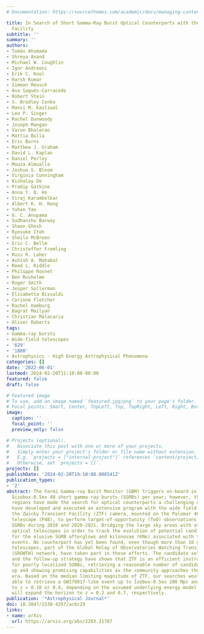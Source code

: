 ```yaml
---
# Documentation: https://sourcethemes.com/academic/docs/managing-content/

title: In Search of Short Gamma-Ray Burst Optical Counterparts with the Zwicky Transient
  Facility
subtitle: ''
summary: ''
authors:
- Tomás Ahumada
- Shreya Anand
- Michael W. Coughlin
- Igor Andreoni
- Erik C. Kool
- Harsh Kumar
- Simeon Reusch
- Ana Sagués-Carracedo
- Robert Stein
- S. Bradley Cenko
- Mansi M. Kasliwal
- Leo P. Singer
- Rachel Dunwoody
- Joseph Mangan
- Varun Bhalerao
- Mattia Bulla
- Eric Burns
- Matthew J. Graham
- David L. Kaplan
- Daniel Perley
- Mouza Almualla
- Joshua S. Bloom
- Virginia Cunningham
- Kishalay De
- Pradip Gatkine
- Anna Y. Q. Ho
- Viraj Karambelkar
- Albert K. H. Kong
- Yuhan Yao
- G. C. Anupama
- Sudhanshu Barway
- Shaon Ghosh
- Ryosuke Itoh
- Sheila McBreen
- Eric C. Bellm
- Christoffer Fremling
- Russ R. Laher
- Ashish A. Mahabal
- Reed L. Riddle
- Philippe Rosnet
- Ben Rusholme
- Roger Smith
- Jesper Sollerman
- Elisabetta Bissaldi
- Corinne Fletcher
- Rachel Hamburg
- Bagrat Mailyan
- Christian Malacaria
- Oliver Roberts
tags:
- Gamma-ray bursts
- Wide-field telescopes
- '629'
- '1800'
- Astrophysics - High Energy Astrophysical Phenomena
categories: []
date: '2022-06-01'
lastmod: 2024-02-20T11:10:08-08:00
featured: false
draft: false

# Featured image
# To use, add an image named `featured.jpg/png` to your page's folder.
# Focal points: Smart, Center, TopLeft, Top, TopRight, Left, Right, BottomLeft, Bottom, BottomRight.
image:
  caption: ''
  focal_point: ''
  preview_only: false

# Projects (optional).
#   Associate this post with one or more of your projects.
#   Simply enter your project's folder or file name without extension.
#   E.g. `projects = ["internal-project"]` references `content/project/deep-learning/index.md`.
#   Otherwise, set `projects = []`.
projects: []
publishDate: '2024-02-20T19:10:08.008541Z'
publication_types:
- '2'
abstract: The Fermi Gamma-ray Burst Monitor (GBM) triggers on-board in response to
  åisebox-0.5ex 40 short gamma-ray bursts (SGRBs) per year; however, their large localization
  regions have made the search for optical counterparts a challenging endeavour. We
  have developed and executed an extensive program with the wide field of view of
  the Zwicky Transient Facility (ZTF) camera, mounted on the Palomar 48 inch Oschin
  telescope (P48), to perform target-of-opportunity (ToO) observations on 10 Fermi-GBM
  SGRBs during 2018 and 2020-2021. Bridging the large sky areas with small field-of-view
  optical telescopes in order to track the evolution of potential candidates, we look
  for the elusive SGRB afterglows and kilonovae (KNe) associated with these high-energy
  events. No counterpart has yet been found, even though more than 10 ground-based
  telescopes, part of the Global Relay of Observatories Watching Transients Happen
  (GROWTH) network, have taken part in these efforts. The candidate selection procedure
  and the follow-up strategy have shown that ZTF is an efficient instrument for searching
  for poorly localized SGRBs, retrieving a reasonable number of candidates to follow
  up and showing promising capabilities as the community approaches the multi-messenger
  era. Based on the median limiting magnitude of ZTF, our searches would have been
  able to retrieve a GW170817-like event up to i̊sebox-0.5ex 200 Mpc and SGRB afterglows
  to z = 0.16 or 0.4, depending on the assumed underlying energy model. Future ToOs
  will expand the horizon to z = 0.2 and 0.7, respectively.
publication: '*Astrophysical Journal*'
doi: 10.3847/1538-4357/ac6c29
links:
- name: arXiv
  url: https://arxiv.org/abs/2203.11787
---
```

